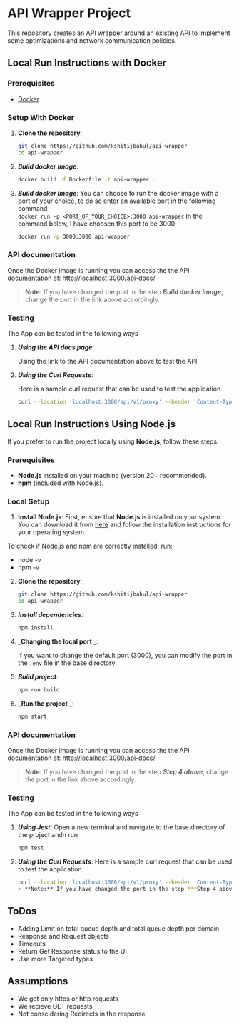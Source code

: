 # API Wrapper Project

This repository creates an API wrapper around an existing API to implement some optimizations and network communication policies.

## Local Run Instructions with Docker

### Prerequisites

-   [Docker](https://www.docker.com/)

### Setup With Docker

1. **Clone the repository**:
    ```sh
    git clone https://github.com/kshitijbahul/api-wrapper
    cd api-wrapper
    ```
2. **_Build docker Image_**:
    ```sh
    docker build -f Dockerfile -t api-wrapper .
    ```
3. **_Build docker Image_**:
   You can choose to run the docker image with a port of your choice, to do so enter an available port in the following command  
    `docker run -p <PORT_OF_YOUR_CHOICE>:3000 api-wrapper`
   In the command below, I have choosen this port to be 3000
    ```sh
    docker run -p 3000:3000 api-wrapper
    ```

### API documentation

Once the Docker image is running you can access the
the API documentation at: [http://localhost:3000/api-docs/](http://localhost:3000/api-docs/)

> **Note:** If you have changed the port in the step **_Build docker Image_**, change the port in the link above accordingly.

### Testing

The App can be tested in the following ways

1. **_Using the API docs page_**:

    Using the link to the API documentation above to test the API

2. **_Using the Curl Requests_**:

    Here is a sample curl request that can be used to test the application

    ```sh
    curl --location 'localhost:3000/api/v1/proxy' --header 'Content-Type: application/json' --data '{"url": "https://httpbin1.org/get"}'
    ```

## Local Run Instructions Using Node.js

If you prefer to run the project locally using **Node.js**, follow these steps:

### Prerequisites

-   **Node.js** installed on your machine (version 20+ recommended).
-   **npm** (included with Node.js).

### Local Setup

1. **Install Node.js**:
   First, ensure that **Node.js** is installed on your system. You can download it from [here](https://nodejs.org/en/download/) and follow the installation instructions for your operating system.

To check if Node.js and npm are correctly installed, run:

-   node -v
-   npm -v

2. **Clone the repository**:
    ```sh
    git clone https://github.com/kshitijbahul/api-wrapper
    cd api-wrapper
    ```
3. **_Install dependencies_**:

    ```sh
    npm install

    ```

4. **_Changing the local port _**:

    If you want to change the default port (3000), you can modify the port in the `.env` file in the base directory

5. **_Build project_**:
    ```sh
    npm run build
    ```
6. **_Run the project _**:
    ```sh
    npm start
    ```

### API documentation

Once the Docker image is running you can access the
the API documentation at: [http://localhost:3000/api-docs/](http://localhost:3000/api-docs/)

> **Note:** If you have changed the port in the step **_Step 4 above_**, change the port in the link above accordingly.

### Testing

The App can be tested in the following ways

1. **_Using Jest_**:
   Open a new terminal and navigate to the base directory of the project andn run

    ```sh
    npm test

    ```

2. **_Using the Curl Requests_**:
   Here is a sample curl request that can be used to test the application
    ```sh
    curl --location 'localhost:3000/api/v1/proxy' --header 'Content-Type: application/json' --data '{"url": "https://httpbin1.org/get"}'
    > **Note:** If you have changed the port in the step ***Step 4 above***, change the port in the sample above accordingly.
    ```

## ToDos

-   Adding Limit on total queue depth and total queue depth per domain
-   Response and Request objects
-   Timeouts
-   Return Get Response status to the UI
-   Use more Targeted types

## Assumptions

-   We get only https or http requests
-   We recieve GET requests
-   Not conscidering Redirects in the response
